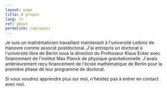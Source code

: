 ```yaml
---
layout: page
title: À propos
lang: fr
ref: about
permalink: /apropos/
---
```


Je suis un mathématicien travaillant maintenant à l'université Leibniz de Hanovre comme associé postdoctoral. J'ai entrepris un doctorat à l'université libre de Berlin sous la direction du Professeur Klaus Ecker avec financement de l'institut Max Planck de physique gravitationnelle. J'avais antérieurement reçu financement de l'école mathématique de Berlin pour la première phase de leur programme de doctorat.

Si vous voudrez apprendre plus sur moi, n'hésitez pas à entrer en contact avec moi.
